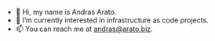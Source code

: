 - 👋 Hi, my name is Andras Arato.
- 👀 I’m currently interested in infrastructure as code projects.
- 📫 You can reach me at andras@arato.biz.

<!---
I'd like to use this space to feature some of the code that I created as "hobby projects" outside of my regular daily job.
--->

